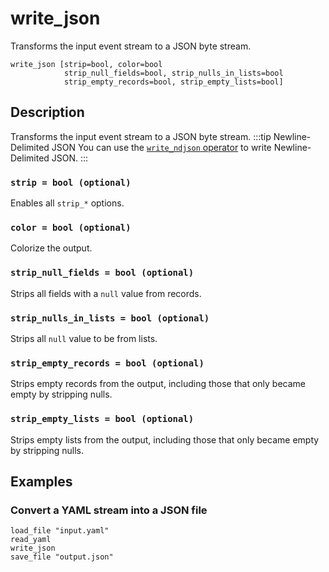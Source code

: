 # write_json

Transforms the input event stream to a JSON byte stream.

```tql
write_json [strip=bool, color=bool
            strip_null_fields=bool, strip_nulls_in_lists=bool
            strip_empty_records=bool, strip_empty_lists=bool]
```

## Description

Transforms the input event stream to a JSON byte stream.
:::tip Newline-Delimited JSON
You can use the [`write_ndjson` operator](write_ndjson.md) to write Newline-Delimited JSON.
:::

### `strip = bool (optional)`

Enables all `strip_*` options.

### `color = bool (optional)`

Colorize the output.

### `strip_null_fields = bool (optional)`

Strips all fields with a `null` value from records.

### `strip_nulls_in_lists = bool (optional)`

Strips all `null` value to be from lists.

### `strip_empty_records = bool (optional)`

Strips empty records from the output, including those that only became empty
by stripping nulls.

### `strip_empty_lists = bool (optional)`

Strips empty lists from the output, including those that only became empty
by stripping nulls.

## Examples

### Convert a YAML stream into a JSON file

```tql
load_file "input.yaml"
read_yaml
write_json
save_file "output.json"
```

